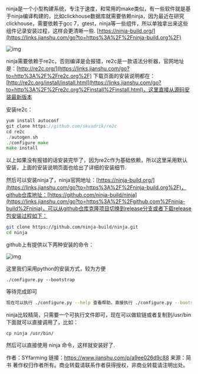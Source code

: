 ninja是一个小型构建系统，专注于速度，和常用的make类似，有一些软件就是基于ninja编译构建的，比如clickhouse数据库就需要依赖ninja，因为最近在研究clickhouse，需要依赖于gcc 7，gtest，ninja等一些组件，所以单独拿出来这些组件记录安装过程，这样会更清晰一些.
 [https://ninja-build.org/](https://links.jianshu.com/go?to=https%3A%2F%2Fninja-build.org%2F)

![img](https:////upload-images.jianshu.io/upload_images/2333435-35cabfb653ecb05e.png?imageMogr2/auto-orient/strip|imageView2/2/w/1130/format/webp)

ninja需要依赖于re2c，否则编译是会报错，re2c是一款语法分析器，官网地址是：[http://re2c.org/](https://links.jianshu.com/go?to=http%3A%2F%2Fre2c.org%2F)
 下载页面的安装说明都在：[http://re2c.org/install/install.html](https://links.jianshu.com/go?to=http%3A%2F%2Fre2c.org%2Finstall%2Finstall.html)，这里直接从源码安装最新版本

安装re2c：



```go
yum install autoconf
git clone https://github.com/skvadrik/re2c
cd re2c
./autogen.sh 
./configure make
make install
```

以上如果没有报错的话安装完毕了，因为re2c作为基础依赖，所以这里采用默认安装，上面的安装说明页面也给出了详细的安装细节.

然后可以安装ninja了，ninja官网地址：[https://ninja-build.org/](https://links.jianshu.com/go?to=https%3A%2F%2Fninja-build.org%2F)，github仓库地址：[https://github.com/ninja-build/ninja](https://links.jianshu.com/go?to=https%3A%2F%2Fgithub.com%2Fninja-build%2Fninja)，可以从github仓库克隆项目切换到release分支或者下载release包安装过程如下：



```bash
git clone https://github.com/ninja-build/ninja.git
cd ninja
```

github上有提供以下两种安装的命令：

![img](https:////upload-images.jianshu.io/upload_images/2333435-1b75f110e71da306.png?imageMogr2/auto-orient/strip|imageView2/2/w/1200/format/webp)



这里我们采用python的安装方式，较为方便



```undefined
./configure.py --bootstrap
```

等待完成即可



```bash
现在可以执行 ./configure.py --help 查看帮助，直接执行 ./configure.py --bootstrap 进行编译，编译完成之后，当前目录下会有ninja的可执行文件，执行 ./ninja -h 可以查看帮助
```

ninja比较精简，只需要一个可执行文件即可，现在可以做软链或者复制到/usr/bin下面就可以直接调用了，比如：



```undefined
cp ninja /usr/bin/ 
```

然后可以直接使用 ninja 命令，这样就安装好了.



作者：SYfarming
链接：https://www.jianshu.com/p/a9ee026d9c88
来源：简书
著作权归作者所有。商业转载请联系作者获得授权，非商业转载请注明出处。